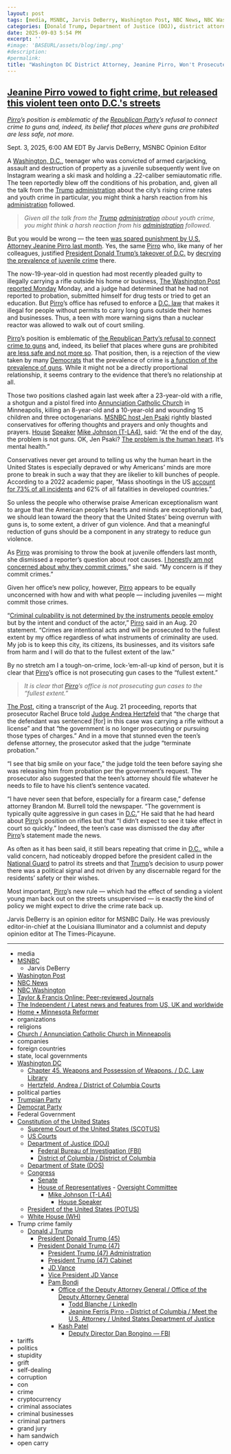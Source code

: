 ```yaml
---
layout: post
tags: [media, MSNBC, Jarvis DeBerry, Washington Post, NBC News, NBC Washington, Taylor & Francis Online –  Peer-reviewed Journals, The Independent / Latest news and features from US UK and worldwide, Home • Minnesota Reformer, organizations, religions, Church / Annunciation Catholic Church in Minneapolis, companies, foreign countries, state local governments, Washington DC, Chapter 45. Weapons and Possession of Weapons. / D.C. Law Library, Hertzfeld Andrea / District of Columbia Courts, political parties, Trumpian Party, Democrat Party, Federal Government, Constitution of the United States, Supreme Court of the United States (SCOTUS), US Courts, Department of Justice (DOJ), Federal Bureau of Investigation (FBI), District of Columbia / District of Columbia, Department of State (DOS), Congress, Senate, House of Representatives,  Oversight Committee, Mike Johnson (T-LA4), House Speaker, President of the United States (POTUS), White House (WH), Trump crime family, Donald J Trump, President Donald Trump (45), President Donald Trump (47), President Trump (47) Administration, President Trump (47) Cabinet, JD Vance, Vice President JD Vance, Pam Bondi, Office of the Deputy Attorney General / Office of the Deputy Attorney General, Todd Blanche / LinkedIn, Jeanine Ferris Pirro – District of Columbia / Meet the U.S. Attorney / United States Department of Justice, Kash Patel, Deputy Director Dan Bongino — FBI, tariffs, politics, stupidity, grift, self-dealing, corruption, con, crime, cryptocurrency, criminal associates, criminal businesses, criminal partners, grand jury, ham sandwich, open carry, gun laws]
categories: [Donald Trump, Department of Justice (DOJ), district attorney, Jeanine Pirro]
date: 2025-09-03 5:54 PM
excerpt: ''
#image: 'BASEURL/assets/blog/img/.png'
#description:
#permalink:
title: "Washington DC District Attorney, Jeanine Pirro, Won't Prosecute Washington's Gun Laws"
---
```



## [Jeanine Pirro vowed to fight crime, but released this violent teen onto D.C.'s streets](https://www.msnbc.com/opinion/msnbc-opinion/jeanine-pirro-rifle-teen-probation-rcna228561)

*[Pirro](https://www.justice.gov/usao-dc/staff-profile/meet-us-attorney)’s position is emblematic of the [Republican Party](https://www.gop.com/)’s refusal to connect crime to guns and, indeed, its belief that places where guns are prohibited are less safe, not more.*

Sept. 3, 2025, 6:00 AM EDT
By Jarvis DeBerry, MSNBC Opinion Editor

A [Washington, D.C.](https://dc.gov/), teenager who was convicted of armed carjacking, assault and destruction of property as a juvenile subsequently went live on Instagram wearing a ski mask and holding a .22-caliber semiautomatic rifle. The teen reportedly blew off the conditions of his probation, and, given all the talk from the [Trump](https://www.donaldjtrump.com/) [administration](https://www.whitehouse.gov/administration/) about the city’s rising crime rates and youth crime in particular, you might think a harsh reaction from his [administration](https://www.whitehouse.gov/administration/) followed.

> *Given all the talk from the [Trump](https://www.donaldjtrump.com/) [administration](https://www.whitehouse.gov/administration/) about youth crime, you might think a harsh reaction from his [administration](https://www.whitehouse.gov/administration/) followed.*

But you would be wrong — the teen [was spared punishment by U.S. Attorney Jeanine Pirro last month](https://www.washingtonpost.com/dc-md-va/2025/09/01/pirro-rifle-shotgun-policy/). Yes, the same [Pirro](https://www.justice.gov/usao-dc/staff-profile/meet-us-attorney) who, like many of her colleagues, justified [President Donald Trump’s takeover of D.C.](https://www.msnbc.com/opinion/msnbc-opinion/trump-dc-national-guard-immigration-ice-rcna228134) by [decrying the prevalence of juvenile crime](https://www.nbcnews.com/politics/trump-[administration](https://www.whitehouse.gov/administration/)/trump-threatens-federal-control-dc-attack-doge-staffer-coristine-rcna223293) there.

The now-19-year-old in question had most recently pleaded guilty to illegally carrying a rifle outside his home or business, [The Washington Post reported Monday](https://www.washingtonpost.com/dc-md-va/2025/09/01/pirro-rifle-shotgun-policy/) Monday, and a judge had determined that he had not reported to probation, submitted himself for drug tests or tried to get an education. But [Pirro](https://www.justice.gov/usao-dc/staff-profile/meet-us-attorney)’s office has refused to enforce a [D.C. law](https://code.dccouncil.gov/us/dc/council/code/titles/22/chapters/45/) that makes it illegal for people without permits to carry long guns outside their homes and businesses. Thus, a teen with more warning signs than a nuclear reactor was allowed to walk out of court smiling.

[Pirro](https://www.justice.gov/usao-dc/staff-profile/meet-us-attorney)’s position is emblematic of [the Republican Party’s refusal to connect crime to guns](https://www.msnbc.com/rachel-maddow-show/maddowblog/guns-trump--takes-another-dramatic-step-dangerous-direct-rcna207696) and, indeed, its belief that places where guns are prohibited [are less safe and not more so](https://www.nytimes.com/2023/03/29/us/nashville-gun-laws.html?searchResultPosition=1). That position, then, is a rejection of the view taken by many [Democrats](https://www.democrats.org/) that the prevalence of crime is [a function of the prevalence of guns](https://minnesotareformer.com/2025/08/28/minnesota-democrats-call-for-ban-on-assault-weapons-following-deadly-church-shooting/). While it might not be a directly proportional relationship, it seems contrary to the evidence that there’s no relationship at all.

Those two positions clashed again last week after a 23-year-old with a rifle, a shotgun and a pistol fired into [Annunciation Catholic Church](https://www.annunciationmsp.org/church) in Minneapolis, killing an 8-year-old and a 10-year-old and wounding 15 children and three octogenarians. [MSNBC host Jen Psaki](https://www.youtube.com/watch?v=89Kgu8KUfIs) rightly blasted conservatives for offering thoughts and prayers and only thoughts and prayers. [House](https://www.house.gov/) [Speaker](https://speaker.house.gov/) [Mike Johnson (T-LA4)](https://mikejohnson.house.gov/), said: “At the end of the day, the problem is not guns. OK, Jen Psaki? [The problem is the human heart](https://www.independent.co.uk/tv/news/minneapolis-shooting-gun-control-mike-johnson-b2816628.html). It’s mental health.”

Conservatives never get around to telling us why the human heart in the United States is especially depraved or why Americans’ minds are more prone to break in such a way that they are likelier to kill bunches of people. According to a 2022 academic paper, “Mass shootings in the US [account for 73% of all incidents](https://www.tandfonline.com/doi/full/10.1080/01924036.2022.2052126) and 62% of all fatalities in developed countries.”

So unless the people who otherwise praise American exceptionalism want to argue that the American people’s hearts and minds are exceptionally bad, we should lean toward the theory that the United States’ being overrun with guns is, to some extent, a driver of gun violence. And that a meaningful reduction of guns should be a component in any strategy to reduce gun violence.

As [Pirro](https://www.justice.gov/usao-dc/staff-profile/meet-us-attorney) was promising to throw the book at juvenile offenders last month, she dismissed a reporter’s question about root causes. [I honestly am not concerned about why they commit crimes](https://www.rev.com/transcripts/pirro-dc-crime-press-conference),” she said. “My concern is if they commit crimes.”

Given her office’s new policy, however, [Pirro](https://www.justice.gov/usao-dc/staff-profile/meet-us-attorney) appears to be equally unconcerned with how and with what people — including juveniles — might commit those crimes.

“[Criminal culpability is not determined by the instruments people employ](https://www.nbcwashington.com/news/local/dc-prosecutors-instructed-not-to-seek-felony-charges-for-carrying-rifles-shotguns/3977451/) but by the intent and conduct of the actor,” [Pirro](https://www.justice.gov/usao-dc/staff-profile/meet-us-attorney) said in an Aug. 20 statement. “Crimes are intentional acts and will be prosecuted to the fullest extent by my office regardless of what instruments of criminality are used. My job is to keep this city, its citizens, its businesses, and its visitors safe from harm and I will do that to the fullest extent of the law.”

By no stretch am I a tough-on-crime, lock-’em-all-up kind of person, but it is clear that [Pirro](https://www.justice.gov/usao-dc/staff-profile/meet-us-attorney)’s office is not prosecuting gun cases to the “fullest extent.”

> *It is clear that [Pirro](https://www.justice.gov/usao-dc/staff-profile/meet-us-attorney)’s office is not prosecuting gun cases to the “fullest extent.”*

[The Post](https://www.washingtonpost.com/), citing a transcript of the Aug. 21 proceeding, reports that prosecutor Rachel Bruce told [Judge Andrea Hertzfeld](http://www.dccourts.gov/node/23051) that “the charge that the defendant was sentenced [for] in this case was carrying a rifle without a license” and that “the government is no longer prosecuting or pursuing those types of charges.” And in a move that stunned even the teen’s defense attorney, the prosecutor asked that the judge “terminate probation.”

“I see that big smile on your face,” the judge told the teen before saying she was releasing him from probation per the government’s request. The prosecutor also suggested that the teen’s attorney should file whatever he needs to file to have his client’s sentence vacated.

“I have never seen that before, especially for a firearm case,” defense attorney Brandon M. Burrell told the newspaper. “The government is typically quite aggressive in gun cases in [D.C.](https://dc.gov/)” He said that he had heard about [Pirro](https://www.justice.gov/usao-dc/staff-profile/meet-us-attorney)’s position on rifles but that “I didn’t expect to see it take effect in court so quickly.” Indeed, the teen’s case was dismissed the day after [Pirro](https://www.justice.gov/usao-dc/staff-profile/meet-us-attorney)’s statement made the news.

As often as it has been said, it still bears repeating that crime in [D.C.](https://dc.gov/), while a valid concern, had noticeably dropped before the president called in the [National Guard](https://www.nationalguard.mil/) to patrol its streets and that [Trump](https://www.donaldjtrump.com/)’s decision to usurp power there was a political signal and not driven by any discernable regard for the residents’ safety or their wishes.

Most important, [Pirro](https://www.justice.gov/usao-dc/staff-profile/meet-us-attorney)’s new rule — which had the effect of sending a violent young man back out on the streets unsupervised — is exactly the kind of policy we might expect to drive the crime rate back up.

Jarvis DeBerry is an opinion editor for MSNBC Daily. He was previously editor-in-chief at the Louisiana Illuminator and a columnist and deputy opinion editor at The Times-Picayune.

----
- media
- [MSNBC](https://www.msnbc.com/)
    - Jarvis DeBerry
- [Washington Post](https://www.washingtonpost.com/)
- [NBC News](https://www.nbcnews.com/)
- [NBC Washington](https://www.nbcwashington.com/)
- [Taylor & Francis Online: Peer-reviewed Journals](https://www.tandfonline.com/)
- [The Independent / Latest news and features from US, UK and worldwide](https://www.independent.co.uk/us)
- [Home • Minnesota Reformer](https://minnesotareformer.com/)
- organizations
- religions
- [Church / Annunciation Catholic Church in Minneapolis](https://www.annunciationmsp.org/church)
- companies
- foreign countries
- state, local governments
- [Washington DC](https://dc.gov/)
    - [Chapter 45. Weapons and Possession of Weapons. / D.C. Law Library](https://code.dccouncil.gov/us/dc/council/code/titles/22/chapters/45/)
    - [Hertzfeld, Andrea / District of Columbia Courts](http://www.dccourts.gov/node/23051)
- political parties
- [Trumpian Party](https://www.gop.com/)
- [Democrat Party](https://www.democrats.org/)
- Federal Government
- [Constitution of the United States](https://constitution.congress.gov/)
    - [Supreme Court of the United States (SCOTUS)](https://www.supremecourt.gov/)
    - [US Courts](https://www.uscourts.gov/)
    - [Department of Justice (DOJ)](https://www.justice.gov/)
        - [Federal Bureau of Investigation (FBI)](https://www.fbi.gov/)
        - [District of Columbia / District of Columbia](https://www.justice.gov/usao-dc)
    - [Department of State (DOS)](https://www.state.gov/)
    - [Congress](https://www.congress.gov/)
        - [Senate](https://www.senate.gov/)
        - [House of Representatives](https://www.house.gov/)
                - [Oversight Committee](https://oversight.house.gov/)
            - [Mike Johnson (T-LA4)](https://mikejohnson.house.gov/)
                - [House Speaker](https://www.speaker.gov/)
    - [President of the United States (POTUS)](https://www.whitehouse.gov/)
    - [White House (WH)](https://www.whitehouse.gov/)
- Trump crime family
    - [Donald J Trump](https://www.donaldjtrump.com/)
        - [President Donald Trump (45)](https://trumpwhitehouse.archives.gov/)
        - [President Donald Trump (47)](https://www.whitehouse.gov/administration/donald-j-trump/)
            - [President Trump (47) Administration](https://www.whitehouse.gov/administration/)
            - [President Trump (47) Cabinet](https://www.whitehouse.gov/administration/the-cabinet/)
            - [JD Vance](https://www.linkedin.com/in/jd-vance-770a9047/)
            - [Vice President JD Vance](https://www.whitehouse.gov/administration/jd-vance/)
            - [Pam Bondi](https://www.justice.gov/ag/staff-profile/meet-attorney-general)
                - [Office of the Deputy Attorney General / Office of the Deputy Attorney General](https://www.justice.gov/dag)
                    - [Todd Blanche / LinkedIn](https://www.linkedin.com/in/toddblanche/)
                    - [Jeanine Ferris Pirro – District of Columbia / Meet the U.S. Attorney / United States Department of Justice](https://www.justice.gov/usao-dc/staff-profile/meet-us-attorney)
                - [Kash Patel](https://www.fbi.gov/about/leadership-and-structure/director-patel)
                    - [Deputy Director Dan Bongino — FBI](https://www.fbi.gov/about/leadership-and-structure/deputy-director-dan-bongino)
- tariffs
- politics
- stupidity
- grift
- self-dealing
- corruption
- con
- crime
- cryptocurrency
- criminal associates
- criminal businesses
- criminal partners
- grand jury
- ham sandwich
- open carry



